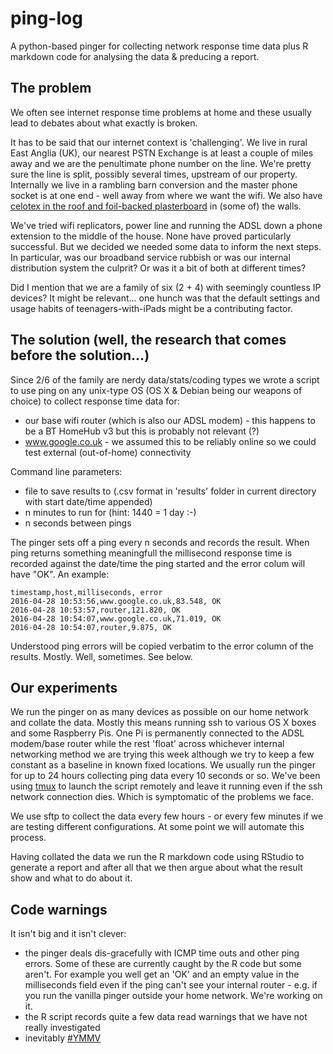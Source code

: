 # ping-log
A python-based pinger for collecting network response time data plus R markdown code for analysing the data & preducing a report.

## The problem
We often see internet response time problems at home and these usually lead to debates about what exactly is broken. 

It has to be said that our internet context is 'challenging'. We live in rural East Anglia (UK), our nearest PSTN Exchange is at least a couple of miles away and we are the penultimate phone number on the line. We're pretty sure the line is split, possibly several times, upstream of our property. Internally we live in a rambling barn conversion and the master phone socket is at one end - well away from where we want the wifi. We also have [celotex in the roof and foil-backed plasterboard](http://www.exbtengineers.com/wifi-problems/) in (some of) the walls. 

We've tried wifi replicators, power line and running the ADSL down a phone extension to the middle of the house. None have proved particularly successful. But we decided we needed some data to inform the next steps. In particular, was our broadband service rubbish or was our internal distribution system the culprit? Or was it a bit of both at different times?

Did I mention that we are a family of six (2 + 4) with seemingly countless IP devices? It might be relevant... one hunch was that the default settings and usage habits of teenagers-with-iPads might be a contributing factor.

## The solution (well, the research that comes before the solution...)
Since 2/6 of the family are nerdy data/stats/coding types we wrote a script to use ping on any unix-type OS (OS X & Debian being our weapons of choice) to collect response time data for:

* our base wifi router (which is also our ADSL modem) - this happens to be a BT HomeHub v3 but this is probably not relevant (?)
* www.google.co.uk - we assumed this to be reliably online so we could test external (out-of-home) connectivity

Command line parameters:
 
* file to save results to (.csv format in 'results' folder in current directory with start date/time appended)
* n minutes to run for (hint: 1440 = 1 day :-)
* n seconds between pings

The pinger sets off a ping every n seconds and records the result. When ping returns something meaningfull the millisecond response time is recorded against the date/time the ping started and the error colum will have "OK". An example:

    timestamp,host,milliseconds, error
    2016-04-28 10:53:56,www.google.co.uk,83.548, OK
    2016-04-28 10:53:57,router,121.820, OK
    2016-04-28 10:54:07,www.google.co.uk,71.019, OK
    2016-04-28 10:54:07,router,9.875, OK

Understood ping errors will be copied verbatim to the error column of the results. Mostly. Well, sometimes. See below.

## Our experiments

 We run the pinger on as many devices as possible on our home network and collate the data. Mostly this means running ssh to various OS X boxes and some Raspberry Pis. One Pi is permanently connected to the ADSL modem/base router while the rest 'float' across whichever internal networking method we are trying this week although we try to keep a few constant as a baseline in known fixed locations. We usually run the pinger for up to 24 hours collecting ping data every 10 seconds or so. We've been using [tmux](https://tmux.github.io/) to launch the script remotely and leave it running even if the ssh network connection dies. Which is symptomatic of the problems we face.

We use sftp to collect the data every few hours - or every few minutes if we are testing different configurations. At some point we will automate this process. 

Having collated the data we run the R markdown code using RStudio to generate a report and after all that we then argue about what the result show and what to do about it.

## Code warnings
It isn't big and it isn't clever:
 * the pinger deals dis-gracefully with ICMP time outs and other ping errors. Some of these are currently caught by the R code but some aren't. For example you well get an 'OK' and an empty value in the milliseconds field even if the ping can't see your internal router - e.g. if you run the vanilla pinger outside your home network. We're working on it.
 * the R script records quite a few data read warnings that we have not really investigated
 * inevitably [#YMMV](https://en.wiktionary.org/wiki/YMMV)

